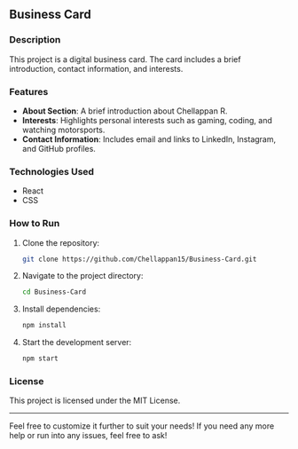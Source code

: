## Business Card

### Description
This project is a digital business card.
The card includes a brief introduction, contact information, and interests.

### Features
- **About Section**: A brief introduction about Chellappan R.
- **Interests**: Highlights personal interests such as gaming, coding, and watching motorsports.
- **Contact Information**: Includes email and links to LinkedIn, Instagram, and GitHub profiles.

### Technologies Used
- React
- CSS

### How to Run
1. Clone the repository:
   ```bash
   git clone https://github.com/Chellappan15/Business-Card.git
   ```
2. Navigate to the project directory:
   ```bash
   cd Business-Card
   ```
3. Install dependencies:
   ```bash
   npm install
   ```
4. Start the development server:
   ```bash
   npm start
   ```

### License
This project is licensed under the MIT License.

---

Feel free to customize it further to suit your needs! If you need any more help or run into any issues, feel free to ask!
